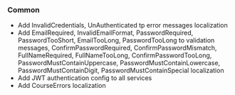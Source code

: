 ### Common

- Add InvalidCredentials, UnAuthenticated tp error messages localization
- Add EmailRequired, InvalidEmailFormat, PasswordRequired, PasswordTooShort,
  EmailTooLong, PasswordTooLong to validation messages, ConfirmPasswordRequired, ConfirmPasswordMismatch,
  FullNameRequired, FullNameTooLong, ConfirmPasswordTooLong, PasswordMustContainUppercase, PasswordMustContainLowercase, PasswordMustContainDigit, PasswordMustContainSpecial localization
- Add JWT authentication config to all services
- Add CourseErrors localization
